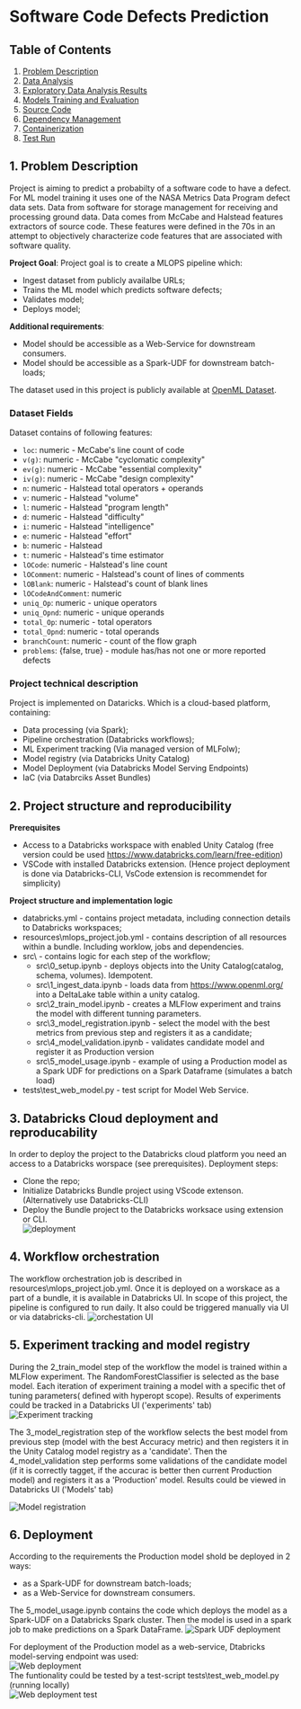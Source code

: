 # Software Code Defects Prediction

## Table of Contents
1. [Problem Description](#1-problem-description)
2. [Data Analysis](#2-data-analysis)
3. [Exploratory Data Analysis Results](#3-exploratory-data-analysis-results)
4. [Models Training and Evaluation](#4-models-training-and-evaluation)
5. [Source Code](#5-source-code)
6. [Dependency Management](#6-dependency-management)
7. [Containerization](#7-containerization)
8. [Test Run](#8-test-run)

## 1. Problem Description
Project is aiming to predict a probabilty of a software code to have a defect. For ML model training it uses one of the NASA Metrics Data Program defect data sets. Data from software for storage management for receiving and processing ground data. Data comes from McCabe and Halstead features extractors of source code. These features were defined in the 70s in an attempt to objectively characterize code features that are associated with software quality.

**Project Goal**: 
Project goal is to create a MLOPS pipeline which:
 - Ingest dataset from publicly availalbe URLs;
 - Trains the ML model which predicts software defects;
 - Validates model;
 - Deploys model; 
 
**Additional requirements**: 
 - Model should be accessible as a Web-Service for downstream consumers.
 - Model should be accessible as a Spark-UDF for downstream batch-loads;


The dataset used in this project is publicly available at [OpenML Dataset](https://www.openml.org/search?type=data&sort=runs&status=active&id=1067).

### Dataset Fields

Dataset contains of following features:

- `loc`: numeric - McCabe's line count of code
- `v(g)`: numeric - McCabe "cyclomatic complexity"
- `ev(g)`: numeric - McCabe "essential complexity"
- `iv(g)`: numeric - McCabe "design complexity"
- `n`: numeric - Halstead total operators + operands
- `v`: numeric - Halstead "volume"
- `l`: numeric - Halstead "program length"
- `d`: numeric - Halstead "difficulty"
- `i`: numeric - Halstead "intelligence"
- `e`: numeric - Halstead "effort"
- `b`: numeric - Halstead
- `t`: numeric - Halstead's time estimator
- `lOCode`: numeric - Halstead's line count
- `lOComment`: numeric - Halstead's count of lines of comments
- `lOBlank`: numeric - Halstead's count of blank lines
- `lOCodeAndComment`: numeric
- `uniq_Op`: numeric - unique operators
- `uniq_Opnd`: numeric - unique operands
- `total_Op`: numeric - total operators
- `total_Opnd`: numeric - total operands
- `branchCount`: numeric - count of the flow graph
- `problems`: {false, true} - module has/has not one or more reported defects

### Project technical description

 Project is implemented on Dataricks. Which is a cloud-based platform, containing:
  - Data processing (via Spark);
  - Pipeline orchestration (Databricks workflows);
  - ML Experiment tracking (Via managed version of MLFolw);
  - Model registry (via Databricks Unity Catalog)
  - Model Deployment (via Databricks Model Serving Endpoints)
  - IaC (via Databrciks Asset Bundles)

## 2. Project structure and reproducibility

**Prerequisites**
 - Access to a Databricks workspace with enabled Unity Catalog (free version could be used https://www.databricks.com/learn/free-edition)
 - VSCode with installed Databricks extension. (Hence project deployment is done via Databricks-CLI, VsCode extension is recommendet for simplicity)

**Project structure and implementation logic**
 - databricks.yml - contains project metadata, including connection details to Databricks workspaces;
 - resources\mlops_project.job.yml - contains description of all resources within a bundle. Including worklow, jobs and dependencies. 
 - src\ - contains logic for each step of the workflow;
   - src\0_setup.ipynb - deploys objects into the Unity Catalog(catalog, schema, volumes). Idempotent.
   - src\1_ingest_data.ipynb - loads data from https://www.openml.org/ into a DeltaLake table within a unity catalog. 
   - src\2_train_model.ipynb - creates a MLFlow experiment and trains the model with different tunning parameters. 
   - src\3_model_registration.ipynb - select the model with the best metrics from previous step and registers it as a candidate;
   - src\4_model_validation.ipynb - validates candidate model and register it as Production version
   - src\5_model_usage.ipynb - example of using a Production model as a Spark UDF for predictions on a Spark Dataframe (simulates a batch load)
- tests\test_web_model.py - test script for Model Web Service.

## 3. Databricks Cloud deployment and reproducability

In order to deploy the project to the Databricks cloud platform you need an access to a Databricks worspace (see prerequisites). 
Deployment steps:
 - Clone the repo;
 - Initialize Databricks Bundle project using VScode extenson. (Alternatively use Databricks-CLI)
 - Deploy the Bundle project to the Databricks worksace using extension or CLI.  
![deployment](images\deployment_extension.png)

## 4. Workflow orchestration
   The workflow orchestration job is described in resources\mlops_project.job.yml. Once it is deployed on a worskace as a part of a bundle, it is available in Databricks UI. In scope of this project, the pipeline is configured to run daily. It also could be triggered  manually via UI or via databricks-cli.
![orchestation UI](images\orchestration.png)

## 5. Experiment tracking and model registry
  During the 2_train_model step of the workflow the model is trained within a MLFlow experiment. The RandomForestClassifier is selected as the base model. 
  Each iteration of experiment training a model with a specific thet of tuning parameters( defined with hyperopt scope).
  Results of experiments could be tracked in a Databricks UI ('experiments' tab)
![Experiment tracking](images\experiment_tracking.png)

  The 3_model_registration step of the workflow selects the best model from previous step (model with the best Accuracy metric) and then registers it in the Unity Catalog model registry as a 'candidate'. 
  Then  the 4_model_validation step performs some validations of the candidate model (if it is correctly tagget, if the accurac is better then current Production model) and registers it as a 'Production' model. Results could be viewed in Databricks UI ('Models' tab)

![Model registration](images\model_registration.png)

## 6. Deployment

  According to the requirements the Production model shold be deployed in 2 ways: 
   - as a Spark-UDF for downstream batch-loads;
   - as a Web-Service for downstream consumers.

   The 5_model_usage.ipynb contains the code which deploys the model as a Spark-UDF on a Databricks Spark cluster. Then the model is used in a spark job to make predictions on a Spark DataFrame. 
![Spark UDF deployment](images\spark_udf_deployment.png)
   
   For deployment of the Production model as a web-service, Dtabricks model-serving endpoint was used:  
![Web deployment](images\web_deployment.png)  
   The funtionality could be tested by a test-script tests\test_web_model.py (running locally)  
![Web deployment test](images\web_deployment_test.png)   

   
  

